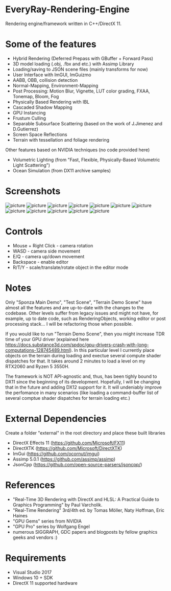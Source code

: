 # EveryRay-Rendering-Engine
Rendering engine/framework written in C++/DirectX 11. 

# Some of the features
- Hybrid Rendering (Deferred Prepass with GBuffer + Forward Pass)
- 3D model loading (.obj, .fbx and etc.) with Assimp Library
- Loading/saving to JSON scene files (mainly transforms for now)
- User Interface with ImGUI, ImGuizmo
- AABB, OBB, collision detection
- Normal-Mapping, Environment-Mapping
- Post Processing: Motion Blur, Vignette, LUT color grading, FXAA, Tonemap, Bloom, Fog
- Physically Based Rendering with IBL
- Cascaded Shadow Mapping
- GPU Instancing
- Frustum Culling
- Separable Subsurface Scattering (based on the work of J.Jimenez and D.Gutierrez)
- Screen Space Reflections
- Terrain with tessellation and foliage rendering

Other features based on NVIDIA techniques (no code provided here)
- Volumetric Lighting (from "Fast, Flexible, Physically-Based Volumetric Light Scattering")
- Ocean Simulation (from DX11 archive samples)

# Screenshots

![picture](screenshots/EveryRayEditor.png)
![picture](screenshots/EveryRayPBR.png)
![picture](screenshots/EveryRayCSM.png)
![picture](screenshots/EveryRayInstancing.png)
![picture](screenshots/EveryRayFrustumCulling.png)
![picture](screenshots/EveryRaySSSS.png)
![picture](screenshots/EveryRayPostProcessing.png)
![picture](screenshots/EveryRayWater.png)
![picture](screenshots/EveryRayCollisionDetection.png)
![picture](screenshots/EveryRaySSR.png)
![picture](screenshots/EveryRayTestScene.png)
![picture](screenshots/EveryRayTerrain2.png)

# Controls
- Mouse + Right Click - camera rotation
- WASD - camera side movement
- E/Q - camera up/down movement
- Backspace - enable editor
- R/T/Y - scale/translate/rotate object in the editor mode

# Notes
Only "Sponza Main Demo", "Test Scene", "Terrain Demo Scene" have almost all the features and are up-to-date with the changes to the codebase. Other levels suffer from legacy issues and might not have, for example, up to date code, such as RenderingObjects, working editor or post processing stack... I will be refactoring those when possible. 

If you would like to run "Terrain Demo Scene", then you might increase TDR time of your GPU driver (explained here https://docs.substance3d.com/spdoc/gpu-drivers-crash-with-long-computations-128745489.html). In this particular level I currently place objects on the terrain during loading and exectue several compute shader dispatches for that. It takes around 2 minutes to load a level on my RTX2060 and Ryzen 5 3550H.

The framework is NOT API-agnostic and, thus, has been tighly bound to DX11 since the beginning of its development. Hopefully, I will be changing that in the future and adding DX12 support for it. It will undeniably improve the perfomance in many scenarios (like loading a command-buffer list of several comptue shader dispatches for terrain loading etc.)

# External Dependencies
Create a folder "external" in the root directory and place these built libraries
- DirectX Effects 11 (https://github.com/Microsoft/FX11)
- DirectXTK (https://github.com/Microsoft/DirectXTK)
- ImGui (https://github.com/ocornut/imgui)
- Assimp 5.0.1 (https://github.com/assimp/assimp)
- JsonCpp (https://github.com/open-source-parsers/jsoncpp/)

# References
- "Real-Time 3D Rendering with DirectX and HLSL: A Practical Guide to Graphics Programming" by Paul Varcholik.
- "Real-Time Rendering" 3rd/4th ed. by Tomas Möller, Naty Hoffman, Eric Haines
- "GPU Gems" series from NVIDIA
- "GPU Pro" series by Wolfgang Engel
- numerous SIGGRAPH, GDC papers and blogposts by fellow graphics geeks and vendors :)
 
# Requirements
- Visual Studio 2017
- Windows 10 + SDK
- DirectX 11 supported hardware
